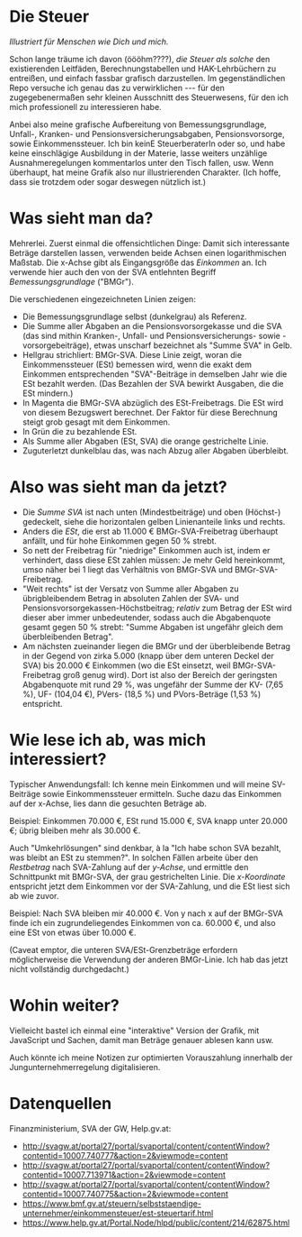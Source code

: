 # Die Steuer
*Illustriert für Menschen wie Dich und mich.*

Schon lange träume ich davon (öööhm????), *die Steuer als solche* den 
existierenden Leitfäden, Berechnungstabellen und HAK-Lehrbüchern zu 
entreißen, und einfach fassbar grafisch darzustellen. Im gegenständlichen 
Repo versuche ich genau das zu verwirklichen --- für den zugegebenermaßen 
sehr kleinen Ausschnitt des Steuerwesens, für den ich mich professionell 
zu interessieren habe.

Anbei also meine grafische Aufbereitung von Bemessungsgrundlage, Unfall-, 
Kranken- und Pensionsversicherungsabgaben, Pensionsvorsorge, sowie 
Einkommenssteuer. Ich bin keinE SteuerberaterIn oder so, und habe keine 
einschlägige Ausbildung in der Materie, lasse weiters unzählige 
Ausnahmeregelungen kommentarlos unter den Tisch fallen, usw. Wenn überhaupt, 
hat meine Grafik also nur illustrierenden Charakter. (Ich hoffe, dass sie 
trotzdem oder sogar deswegen nützlich ist.)

# Was sieht man da?
Mehrerlei. Zuerst einmal die offensichtlichen Dinge: Damit sich interessante 
Beträge darstellen lassen, verwenden beide Achsen einen logarithmischen 
Maßstab. 
Die x-Achse gibt als Eingangsgröße das *Einkommen* an. Ich verwende hier auch 
den von der SVA entlehnten Begriff *Bemessungsgrundlage* ("BMGr").

Die verschiedenen eingezeichneten Linien zeigen:
* Die Bemessungsgrundlage selbst (dunkelgrau) als Referenz.
* Die Summe aller Abgaben an die Pensionsvorsorgekasse und die SVA (das sind 
  mithin Kranken-, Unfall- und Pensionsversicherungs- sowie -vorsorgebeiträge), 
  etwas unscharf bezeichnet als "Summe SVA" in Gelb.
* Hellgrau strichliert: BMGr-SVA. Diese Linie zeigt, woran die 
  Einkommenssteuer (ESt) bemessen wird, wenn die exakt dem Einkommen 
  entsprechenden "SVA"-Beiträge in demselben Jahr wie die ESt bezahlt 
  werden. (Das Bezahlen der SVA bewirkt Ausgaben, die die ESt mindern.)
* In Magenta die BMGr-SVA abzüglich des ESt-Freibetrags. Die ESt wird 
  von diesem Bezugswert berechnet. Der Faktor für diese Berechnung steigt 
  grob gesagt mit dem Einkommen.
* In Grün die zu bezahlende ESt.
* Als Summe aller Abgaben (ESt, SVA) die orange gestrichelte Linie.
* Zuguterletzt dunkelblau das, was nach Abzug aller Abgaben überbleibt.

# Also was sieht man da jetzt?
* Die *Summe SVA* ist nach unten (Mindestbeiträge) und oben (Höchst-) 
  gedeckelt, siehe die horizontalen gelben Linienanteile links und rechts.
* Anders die *ESt*, die erst ab 11.000 € BMGr-SVA-Freibetrag überhaupt 
  anfällt, und für hohe Einkommen gegen 50 % strebt.
* So nett der Freibetrag für "niedrige" Einkommen auch ist, indem er 
  verhindert, dass diese ESt zahlen müssen: Je mehr Geld hereinkommt, 
  umso näher bei 1 liegt das Verhältnis von BMGr-SVA und BMGr-SVA-Freibetrag.
* "Weit rechts" ist der Versatz von Summe aller Abgaben zu übrigbleibendem 
  Betrag in absoluten Zahlen der SVA- und Pensionsvorsorgekassen-Höchstbeitrag;
  *relativ* zum Betrag der ESt wird dieser aber immer unbedeutender, sodass 
  auch die Abgabenquote gesamt gegen 50 % strebt: "Summe Abgaben ist 
  ungefähr gleich dem überbleibenden Betrag".
* Am nächsten zueinander liegen die BMGr und der überbleibende Betrag in der 
  Gegend von zirka 5.000 (knapp über dem unteren Deckel der SVA) bis 20.000 € 
  Einkommen (wo die ESt einsetzt, weil BMGr-SVA-Freibetrag groß genug wird). 
  Dort ist also der Bereich der geringsten Abgabenquote mit rund 29 %, was 
  ungefähr der Summe der KV- (7,65 %), UF- (104,04 €), PVers- (18,5 %) und 
  PVors-Beträge (1,53 %) entspricht.

# Wie lese ich ab, was mich interessiert?
Typischer Anwendungsfall: Ich kenne mein Einkommen und will meine 
SV-Beiträge sowie Einkommenssteuer ermitteln.
Suche dazu das Einkommen auf der x-Achse, lies dann die gesuchten Beträge ab.

Beispiel: Einkommen 70.000 €, ESt rund 15.000 €, SVA knapp unter 20.000 €; 
übrig bleiben mehr als 30.000 €.

Auch "Umkehrlösungen" sind denkbar, à la "Ich habe schon SVA bezahlt, was 
bleibt an ESt zu stemmen?". In solchen Fällen arbeite über den *Restbetrag* 
nach SVA-Zahlung auf der *y-Achse*, und ermittle den Schnittpunkt mit 
BMGr-SVA, der grau gestrichelten Linie. Die *x-Koordinate* entspricht jetzt 
dem Einkommen vor der SVA-Zahlung, und die ESt liest sich ab wie zuvor.

Beispiel: Nach SVA bleiben mir 40.000 €. Von y nach x auf der BMGr-SVA 
finde ich ein zugrundeliegendes Einkommen von ca. 60.000 €, und also eine 
ESt von etwas über 10.000 €.

(Caveat emptor, die unteren SVA/ESt-Grenzbeträge erfordern möglicherweise 
die Verwendung der anderen BMGr-Linie. Ich hab das jetzt nicht vollständig 
durchgedacht.)

# Wohin weiter?
Vielleicht bastel ich einmal eine "interaktive" Version der Grafik, mit 
JavaScript und Sachen, damit man Beträge genauer ablesen kann usw. 

Auch könnte ich meine Notizen zur optimierten Vorauszahlung innerhalb der 
Jungunternehmerregelung digitalisieren.


# Datenquellen

Finanzministerium, SVA der GW, Help.gv.at:
* http://svagw.at/portal27/portal/svaportal/content/contentWindow?contentid=10007.740777&action=2&viewmode=content
* http://svagw.at/portal27/portal/svaportal/content/contentWindow?contentid=10007.713971&action=2&viewmode=content
* http://svagw.at/portal27/portal/svaportal/content/contentWindow?contentid=10007.740775&action=2&viewmode=content
* https://www.bmf.gv.at/steuern/selbststaendige-unternehmer/einkommensteuer/est-steuertarif.html
* https://www.help.gv.at/Portal.Node/hlpd/public/content/214/62875.html

